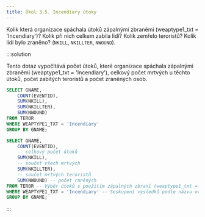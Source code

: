```yaml
---
title: Úkol 3.5. Incendiary útoky
---
```


Kolik která organizace spáchala útoků zápalnými zbraněmi (weaptype1_txt = 'Incendiary')? Kolik při nich celkem zabila lidí? Kolik zemřelo teroristů? Kolik lidí bylo zraněno? (`NKILL`, `NKILLTER`, `NWOUND`).

:::solution

Tento dotaz vypočítává počet útoků, které organizace spáchala zápalnými zbraněmi (weaptype1_txt = 'Incendiary'), celkový počet mrtvých u těchto útoků, počet zabitých teroristů a počet zraněných osob.

```sql
SELECT GNAME,
    COUNT(EVENTID),
    SUM(NKILL),
    SUM(NKILLTER),
    SUM(NWOUND)
FROM TEROR
WHERE WEAPTYPE1_TXT = 'Incendiary'
GROUP BY GNAME;
```

```sql
SELECT GNAME,
    COUNT(EVENTID),
    -- celkový počet útoků
    SUM(NKILL),
    -- součet všech mrtvých
    SUM(NKILLTER),
    -- součet mrtvých teroristů
    SUM(NWOUND) -- počet raněných
FROM TEROR -- Výběr útoků s použitím zápalných zbraní (weaptype1_txt = 'Incendiary')
WHERE WEAPTYPE1_TXT = 'Incendiary' -- Seskupení výsledků podle názvu organizace
GROUP BY GNAME;
```

:::
